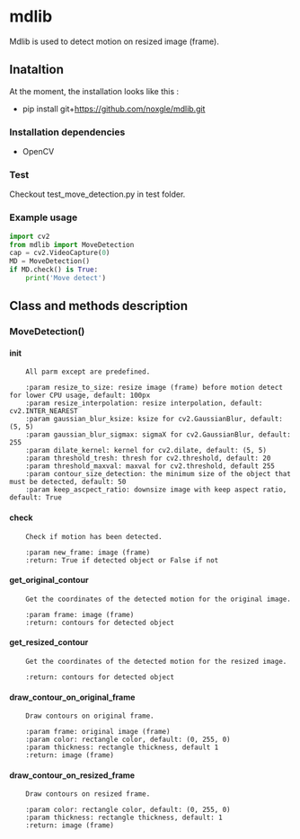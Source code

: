 # mdlib

Mdlib is used to detect motion on resized image (frame). 

## Inataltion

At the moment, the installation looks like this :

* pip install git+https://github.com/noxgle/mdlib.git

### Installation dependencies

* OpenCV

### Test 

Checkout test_move_detection.py in test folder.

### Example usage
```python
import cv2
from mdlib import MoveDetection
cap = cv2.VideoCapture(0)
MD = MoveDetection()
if MD.check() is True:
    print('Move detect')
```

## Class and methods description
### MoveDetection() 
#### init
        All parm except are predefined.    

        :param resize_to_size: resize image (frame) before motion detect for lower CPU usage, default: 100px
        :param resize_interpolation: resize interpolation, default: cv2.INTER_NEAREST
        :param gaussian_blur_ksize: ksize for cv2.GaussianBlur, default: (5, 5)
        :param gaussian_blur_sigmax: sigmaX for cv2.GaussianBlur, default: 255
        :param dilate_kernel: kernel for cv2.dilate, default: (5, 5)
        :param threshold_tresh: thresh for cv2.threshold, default: 20
        :param threshold_maxval: maxval for cv2.threshold, default 255
        :param contour_size_detection: the minimum size of the object that must be detected, default: 50
        :param keep_ascpect_ratio: downsize image with keep aspect ratio, default: True

#### check
        Check if motion has been detected.

        :param new_frame: image (frame)
        :return: True if detected object or False if not
        
#### get_original_contour
        Get the coordinates of the detected motion for the original image.

        :param frame: image (frame)
        :return: contours for detected object

#### get_resized_contour
        Get the coordinates of the detected motion for the resized image.

        :return: contours for detected object

#### draw_contour_on_original_frame
        Draw contours on original frame.

        :param frame: original image (frame)
        :param color: rectangle color, default: (0, 255, 0)
        :param thickness: rectangle thickness, default 1
        :return: image (frame)

#### draw_contour_on_resized_frame
        Draw contours on resized frame.

        :param color: rectangle color, default: (0, 255, 0)
        :param thickness: rectangle thickness, default: 1
        :return: image (frame)